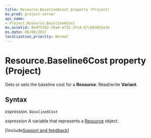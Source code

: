 ```yaml
---
title: Resource.Baseline6Cost property (Project)
ms.prod: project-server
api_name:
- Project.Resource.Baseline6Cost
ms.assetid: 8edf5362-39a4-e755-2fcd-67c683015e3e
ms.date: 06/08/2017
localization_priority: Normal
---
```



# Resource.Baseline6Cost property (Project)

Gets or sets the baseline cost for a  **Resource**. Read/write **Variant**.


## Syntax

_expression_. `Baseline6Cost`

_expression_ A variable that represents a [Resource](./Project.Resource.md) object.

[!include[Support and feedback](~/includes/feedback-boilerplate.md)]
